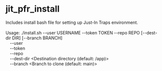 # jit_pfr_install
Includes install bash file for setting up Just-In Traps environment.
<br/><br/>
Usage: ./install.sh --user USERNAME --token TOKEN --repo REPO [--dest-dir DIR] [--branch BRANCH]<br/>
&emsp;--user       <GitHub username><br/>
&emsp;--token      <GitHub personal access token><br/>
&emsp;--repo       <Repository name><br/>
&emsp;--dest-dir   <Destination directory (default: /app)><br/>
&emsp;--branch     <Branch to clone (default: main)><br/>
